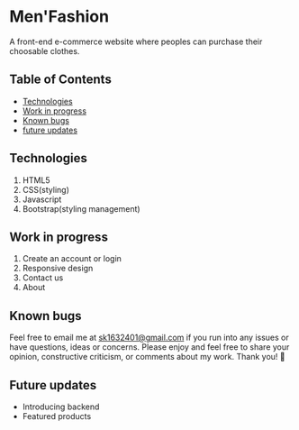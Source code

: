 
# Men'Fashion

A front-end e-commerce website where peoples can purchase their choosable clothes.


## Table of Contents

 
 - [Technologies](https://github.com/matiassingers/awesome-readme)
 - [Work in progress](https://bulldogjob.com/news/449-how-to-write-a-good-readme-for-your-github-project)
 - [Known bugs](https://bulldogjob.com/news/449-how-to-write-a-good-readme-for-your-github-project)
 - [future updates](https://bulldogjob.com/news/449-how-to-write-a-good-readme-for-your-github-project) 
## Technologies

1. HTML5
2. CSS(styling)
3. Javascript  
4. Bootstrap(styling management)
## Work in progress

1. Create an account or login
2. Responsive design
3. Contact us
4. About 
## Known bugs

Feel free to email me at sk1632401@gmail.com if you run into any issues or have questions, ideas or concerns. Please enjoy and feel free to share your opinion, constructive criticism, or comments about my work. Thank you! 🙂

  
## Future updates

- Introducing backend
- Featured products


  
